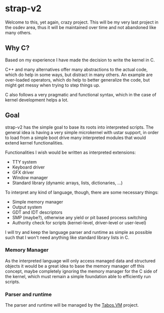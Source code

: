# strap-v2

Welcome to this, yet again, crazy project. This will be my very last project in the osdev area, thus it will be maintained over time and not abandoned like many others.

## Why C?

Based on my experience I have made the decision to write the kernel in C.

C++ and many alternatives offer many abstractions to the actual code, which do help in some ways, but distract in many others. An example are over-loaded operators, which do help to better generalize the code, but might get messy when trying to step things up.

C also follows a very pragmatic and functional syntax, which in the case of kernel development helps a lot.

## Goal

strap-v2 has the simple goal to base its roots into interpreted scripts. The general idea is having a very simple microkernel with ustar support, in order to load from a simple boot drive many interpreted modules that would extend kernel functionalities.

Functionalities I wish would be written as interpreted extensions:
  - TTY system
  - Keyboard driver
  - GFX driver
  - Window manager
  - Standard library (dynamic arrays, lists, dictionaries, ...)

To interpret any kind of language, though, there are some necessary things:
  - Simple memory manager
  - Output system
  - GDT and IDT descriptors
  - SMP (maybe?), otherwise any yield or pit based process switching
  - Authority check for scripts (kernel-level, driver-level or user-level)

I will try and keep the language parser and runtime as simple as possible such that I won't need anything like standard library lists in C.

### Memory Manager

As the interpreted language will only access managed data and structured objects it would be a great idea to base the memory manager off this concept, maybe completely ignoring the memory manager for the C side of the kernel, which must remain a simple foundation able to efficiently run scripts.

### Parser and runtime

The parser and runtime will be managed by the <a href="https://github.com/TheOSDevOrg/Tabos.VM">Tabos.VM</a> project.